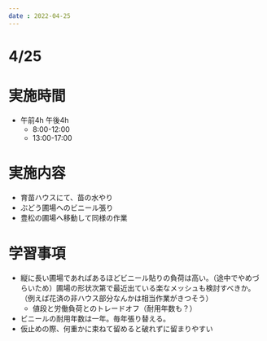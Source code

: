 ```yaml
---
date : 2022-04-25
---
```

# 4/25

# 実施時間

- 午前4h 午後4h
    - 8:00-12:00
    - 13:00-17:00

# 実施内容

- 育苗ハウスにて、苗の水やり
- ぶどう圃場へのビニール張り
- 豊松の圃場へ移動して同様の作業

# 学習事項

- 縦に長い圃場であればあるほどビニール貼りの負荷は高い。（途中でやめづらいため）圃場の形状次第で最近出ている楽なメッシュも検討すべきか。（例えば花済の非ハウス部分なんかは相当作業がきつそう）
    - 値段と労働負荷とのトレードオフ（耐用年数も？）
- ビニールの耐用年数は一年。毎年張り替える。
- 仮止めの際、何重かに束ねて留めると破れずに留まりやすい